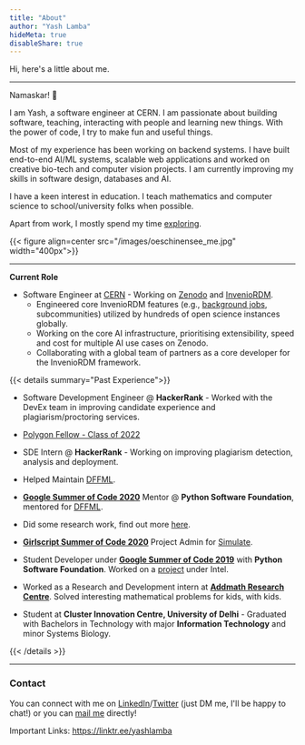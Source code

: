 ```yaml
---
title: "About"
author: "Yash Lamba"
hideMeta: true
disableShare: true
---
```


Hi, here's a little about me.

---

Namaskar! 🙏

I am Yash, a software engineer at CERN. I am passionate about building software, teaching, interacting with people and learning new things. With
the power of code, I try to make fun and useful things.

Most of my experience has been working on backend systems. I have built end-to-end AI/ML systems, scalable web applications and worked on creative bio-tech and computer vision projects. I am currently improving my skills in software design, databases and AI.

I have a keen interest in education. I teach mathematics and computer science to school/university folks when possible.

Apart from work, I mostly spend my time [exploring](/explore).

{{< figure align=center src="/images/oeschinensee_me.jpg" width="400px">}}

---

**Current Role**

- Software Engineer at [CERN](https://home.cern) - Working on [Zenodo](https://zenodo.org/) and [InvenioRDM](https://github.com/inveniosoftware).
  - Engineered core InvenioRDM features (e.g., [background jobs](https://github.com/inveniosoftware/invenio-jobs), subcommunities) utilized by hundreds of open science instances globally.
  - Working on the core AI infrastructure, prioritising extensibility, speed and cost for multiple AI use cases on Zenodo.
  - Collaborating with a global team of partners as a core developer for the InvenioRDM framework.

{{< details summary="Past Experience">}}

- Software Development Engineer @ **HackerRank** - Worked with the DevEx team in improving candidate experience and plagiarism/proctoring services.

- [Polygon Fellow - Class of 2022](/blogs/polygon-fellowship-2022)

- SDE Intern @ **HackerRank** - Working on improving plagiarism detection, analysis and deployment.

- Helped Maintain [DFFML](https://intel.github.io/dffml).

- [**Google Summer of Code 2020**](https://summerofcode.withgoogle.com/) Mentor @ **Python Software Foundation**, mentored for [DFFML](https://intel.github.io/dffml).

- Did some research work, find out more [here](https://scholar.google.com/citations?user=XkWAxoMAAAAJ&hl=en).

- [**Girlscript Summer of Code 2020**](https://www.gssoc.tech/projects.html) Project Admin for [Simulate](https://cod-ed.github.io/simulate).

- Student Developer under [**Google Summer of Code 2019**](https://summerofcode.withgoogle.com/) with **Python Software Foundation**. Worked on a [project](https://summerofcode.withgoogle.com/archive/2019/projects/5429236515471360/) under Intel.

- Worked as a Research and Development intern at [**Addmath Research Centre**](http://arcmath.in/). Solved interesting mathematical problems for kids, with kids.

- Student at **Cluster Innovation Centre, University of Delhi** - Graduated with Bachelors in Technology with major **Information Technology** and minor Systems Biology.

{{< /details >}}

---

### Contact

You can connect with me on [LinkedIn](https://linkedin.com/in/yl1)/[Twitter](https://twitter.com/yshlamba) (just DM me, I'll be happy to chat!) or you can [mail me](mailto:contact@yashlamba.com) directly!

Important Links: https://linktr.ee/yashlamba
